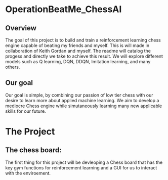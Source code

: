 # OperationBeatMe_ChessAI
## Overview
The goal of this project is to build and train a reinforcement learning chess engine capable of beating my friends and myself. This is will made in collaboration of Keith Gordan and myself. The readme will catalog the progess and directly we take to achieve this result. We will explore different models such as Q learning, DQN, DDQN, Imitation learning, and many others.

## Our goal
Our goal is simple, by combining our passion of low tier chess with our desire to learn more about applied machine learning. We aim to develop a mediocre Chess engine while simutaneously learning many new applicable skills for our future.

# The Project
## The chess board:
The first thing for this project will be devleoping a Chess board that has the key gym functions for reinforcement learning and a GUI for us to interact with the enviroement. 

